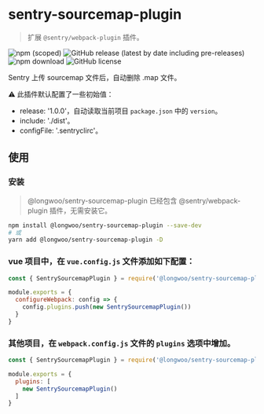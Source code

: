 # sentry-sourcemap-plugin

> 扩展 `@sentry/webpack-plugin` 插件。

![npm (scoped)](https://img.shields.io/npm/v/@longwoo/sentry-sourcemap-plugin?color=%23be3031&style=flat-square)
![GitHub release (latest by date including pre-releases)](https://img.shields.io/github/v/release/long-woo/sentry-sourcemap-plugin?include_prereleases&style=flat-square)
![npm download](https://img.shields.io/npm/dm/@longwoo/sentry-sourcemap-plugin?style=flat-square)
![GitHub license](https://img.shields.io/github/license/long-woo/sentry-sourcemap-plugin?style=flat-square)

Sentry 上传 sourcemap 文件后，自动删除 .map 文件。

⚠️ 此插件默认配置了一些初始值：
- release: '1.0.0'，自动读取当前项目 `package.json` 中的 `version`。
- include: './dist'。
- configFile: '.sentryclirc'。

## 使用

### 安装

> @longwoo/sentry-sourcemap-plugin 已经包含 @sentry/webpack-plugin 插件，无需安装它。

```sh
npm install @longwoo/sentry-sourcemap-plugin --save-dev
# 或
yarn add @longwoo/sentry-sourcemap-plugin -D
```

### vue 项目中，在 `vue.config.js` 文件添加如下配置：

```js
const { SentrySourcemapPlugin } = require('@longwoo/sentry-sourcemap-plugin')

module.exports = {
  configureWebpack: config => {
    config.plugins.push(new SentrySourcemapPlugin())
  }
}
```

### 其他项目，在 `webpack.config.js` 文件的 `plugins` 选项中增加。

```js
const { SentrySourcemapPlugin } = require('@longwoo/sentry-sourcemap-plugin')

module.exports = {
  plugins: [
    new SentrySourcemapPlugin()
  ]
}
```
